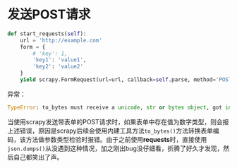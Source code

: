# 发送POST请求

```python
def start_requests(self):
    url = 'http://example.com'
    form = {
        # 'key': 1,
        'key1': 'value1',
        'key2': 'value2'
    }
    yield scrapy.FormRequest(url=url, callback=self.parse, method='POST', headers=header, formdata=form)
```
异常：
```python
TypeError: to_bytes must receive a unicode, str or bytes object, got int
```
当使用scrapy发送带表单的POST请求时，如果表单中存在值为数字类型，则会报上述错误，原因是scrapy后续会使用内建工具方法`to_bytes()`方法转换表单编码，该方法做参数类型检验时报错。由于之前使用**requests**时，直接使用`json.dumps()`从没遇到这种情况，加之刚出bug没仔细看，折腾了好久才发现，然后自己都笑出了声。
